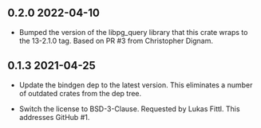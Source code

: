 ## 0.2.0  2022-04-10

* Bumped the version of the libpg_query library that this crate wraps to the
  13-2.1.0 tag. Based on PR #3 from Christopher Dignam.

## 0.1.3  2021-04-25

* Update the bindgen dep to the latest version. This eliminates a number of
  outdated crates from the dep tree.

* Switch the license to BSD-3-Clause. Requested by Lukas Fittl. This addresses
  GitHub #1.
